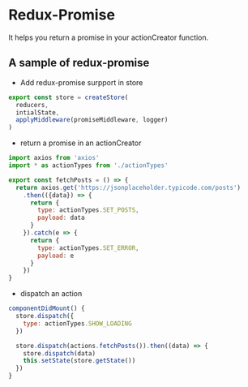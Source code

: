 # Redux-Promise

It helps you return a promise in your actionCreator function.

## A sample of redux-promise

- Add redux-promise surpport in store

```javascript
export const store = createStore(
  reducers,
  intialState,
  applyMiddleware(promiseMiddleware, logger)
)
```

- return a promise in an actionCreator

```javascript
import axios from 'axios'
import * as actionTypes from './actionTypes'

export const fetchPosts = () => {
  return axios.get('https://jsonplaceholder.typicode.com/posts')
    .then(({data}) => {
      return {
        type: actionTypes.SET_POSTS,
        payload: data
      }
    }).catch(e => {
      return {
        type: actionTypes.SET_ERROR,
        payload: e
      }
    })
}
```

- dispatch an action

```javascript
componentDidMount() {
  store.dispatch({
    type: actionTypes.SHOW_LOADING
  })

  store.dispatch(actions.fetchPosts()).then((data) => {
    store.dispatch(data)
    this.setState(store.getState())
  })
}
````
